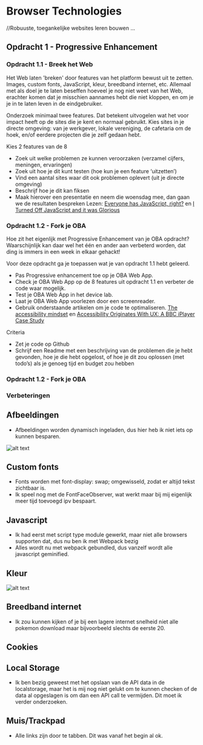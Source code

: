# Browser Technologies
//Robuuste, toegankelijke websites leren bouwen … 

## Opdracht 1 - Progressive Enhancement

### Opdracht 1.1 - Breek het Web
Het Web laten 'breken' door features van het platform bewust uit te zetten. Images, custom fonts, JavaScript, kleur, breedband internet, etc. Allemaal met als doel je te laten beseffen hoeveel je nog niet weet van het Web, erachter komen dat je misschien aannames hebt die niet kloppen, en om je je in te laten leven in de eindgebruiker.

Onderzoek minimaal twee features. Dat betekent uitvogelen wat het voor impact heeft op de sites die je kent en normaal gebruikt. Kies sites in je directe omgeving: van je werkgever, lokale vereniging, de cafetaria om de hoek, en/of eerdere projecten die je zelf gedaan hebt.

Kies 2 features van de 8
- Zoek uit welke problemen ze kunnen veroorzaken (verzamel cijfers, meningen, ervaringen)
- Zoek uit hoe je dit kunt testen (hoe kun je een feature ‘uitzetten’)
- Vind een aantal sites waar dit ook problemen oplevert (uit je directe omgeving)
- Beschrijf hoe je dit kan fiksen
- Maak hierover een presentatie en neem die woensdag mee, dan gaan we de resultaten bespreken
Lezen: [Everyone has JavaScript, right?](https://kryogenix.org/code/browser/everyonehasjs.html) en [I Turned Off JavaScript and it was Glorious](https://www.wired.com/2015/11/i-turned-off-javascript-for-a-whole-week-and-it-was-glorious/)


### Opdracht 1.2 - Fork je OBA
Hoe zit het eigenlijk met Progressive Enhancement van je OBA opdracht? Waarschijnlijk kan daar wel het één en ander aan verbeterd worden, dat ding is immers in een week in elkaar gehackt! 

Voor deze opdracht ga je toepassen wat je van opdracht 1.1 hebt geleerd.
- Pas Progressive enhancement toe op je OBA Web App. 
- Check je OBA Web App op de 8 features uit opdracht 1.1 en verbeter de code waar mogelijk.
- Test  je OBA Web App in het device lab.
- Laat je OBA Web App voorlezen door een screenreader. 
- Gebruik onderstaande artikelen om je code te optimaliseren.
[The accessibility mindset](https://24ways.org/2015/the-accessibility-mindset/) en [Accessibility Originates With UX: A BBC iPlayer Case Study](https://www.smashingmagazine.com/2015/02/bbc-iplayer-accessibility-case-study/)

Criteria
- Zet je code op Github
- Schrijf een Readme met een beschrijving van de problemen die je hebt gevonden, hoe je die hebt opgelost, of hoe je dit zou oplossen (met todo’s) als je genoeg tijd en budget zou hebben 

 ### Opdracht 1.2 - Fork je OBA
 
 ### Verbeteringen
 
 ## Afbeeldingen
 
 * Afbeeldingen worden dynamisch ingeladen, dus hier heb ik niet iets op kunnen besparen.
 
  ![alt text](https://i.imgur.com/YtxrPWl.jpg "Logo Title Text 1")
 
 ## Custom fonts
 
 * Fonts worden met font-display: swap; omgewisseld, zodat er altijd tekst zichtbaar is.
 * Ik speel nog met de FontFaceObserver, wat werkt maar bij mij eigenlijk meer tijd toevoegd ipv bespaart.
 
 ## Javascript
 
 * Ik had eerst met script type module gewerkt, maar niet alle browsers supporten dat, dus nu ben ik met Webpack bezig
 * Alles wordt nu met webpack gebundled, dus vanzelf wordt alle javascript geminified.
 
 ## Kleur
 ![alt text](http://i.imgur.com/aMmDATw.jpg "Logo Title Text 1")
 
 ## Breedband internet
 
 * Ik zou kunnen kijken of je bij een lagere internet snelheid niet alle pokemon download maar bijvoorbeeld slechts de eerste 20.
 
 ## Cookies
 
 ## Local Storage
 
 * Ik ben bezig geweest met het opslaan van de API data in de localstorage, maar het is mij nog niet gelukt om te kunnen checken of de data al opgeslagen is om dan een API call te vermijden. Dit moet ik verder onderzoeken.
 
 ## Muis/Trackpad
 
 * Alle links zijn door te tabben. Dit was vanaf het begin al ok.
